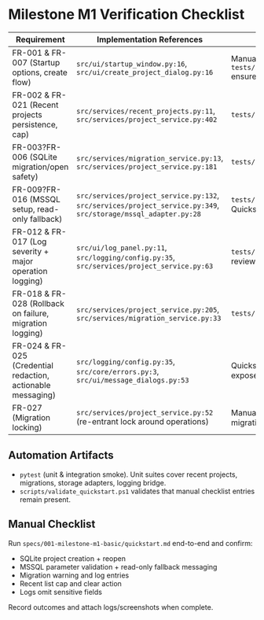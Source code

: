 # Milestone M1 Verification Checklist

| Requirement | Implementation References | Validation |
|-------------|----------------------------|------------|
| FR-001 & FR-007 (Startup options, create flow) | `src/ui/startup_window.py:16`, `src/ui/create_project_dialog.py:16` | Manual Quickstart steps 2?8; `tests/integration/test_startup_perf.py:33` ensures window constructs rapidly |
| FR-002 & FR-021 (Recent projects persistence, cap) | `src/services/recent_projects.py:11`, `src/services/project_service.py:402` | `tests/unit/test_recent_projects.py:21` |
| FR-003?FR-006 (SQLite migration/open safety) | `src/services/migration_service.py:13`, `src/services/project_service.py:181` | `tests/unit/test_migration_service.py:16` |
| FR-009?FR-016 (MSSQL setup, read-only fallback) | `src/services/project_service.py:132`, `src/services/project_service.py:349`, `src/storage/mssql_adapter.py:28` | `tests/unit/test_storage_adapters.py:40`, Quickstart checklist items |
| FR-012 & FR-017 (Log severity + major operation logging) | `src/ui/log_panel.py:11`, `src/logging/config.py:35`, `src/services/project_service.py:63` | `tests/unit/test_logging_bridge.py:4`, log review via Quickstart |
| FR-018 & FR-028 (Rollback on failure, migration logging) | `src/services/project_service.py:205`, `src/services/migration_service.py:33` | `tests/unit/test_migration_service.py:55` |
| FR-024 & FR-025 (Credential redaction, actionable messaging) | `src/logging/config.py:35`, `src/core/errors.py:3`, `src/ui/message_dialogs.py:53` | Quickstart checklist item ?No secrets exposed in logs?, manual error dialogs |
| FR-027 (Migration locking) | `src/services/project_service.py:52` (re-entrant lock around operations) | Manual verification during Quickstart migration scenario |

## Automation Artifacts
- `pytest` (unit & integration smoke). Unit suites cover recent projects, migrations, storage adapters, logging bridge.
- `scripts/validate_quickstart.ps1` validates that manual checklist entries remain present.

## Manual Checklist
Run `specs/001-milestone-m1-basic/quickstart.md` end-to-end and confirm:
- SQLite project creation + reopen
- MSSQL parameter validation + read-only fallback messaging
- Migration warning and log entries
- Recent list cap and clear action
- Logs omit sensitive fields

Record outcomes and attach logs/screenshots when complete.
